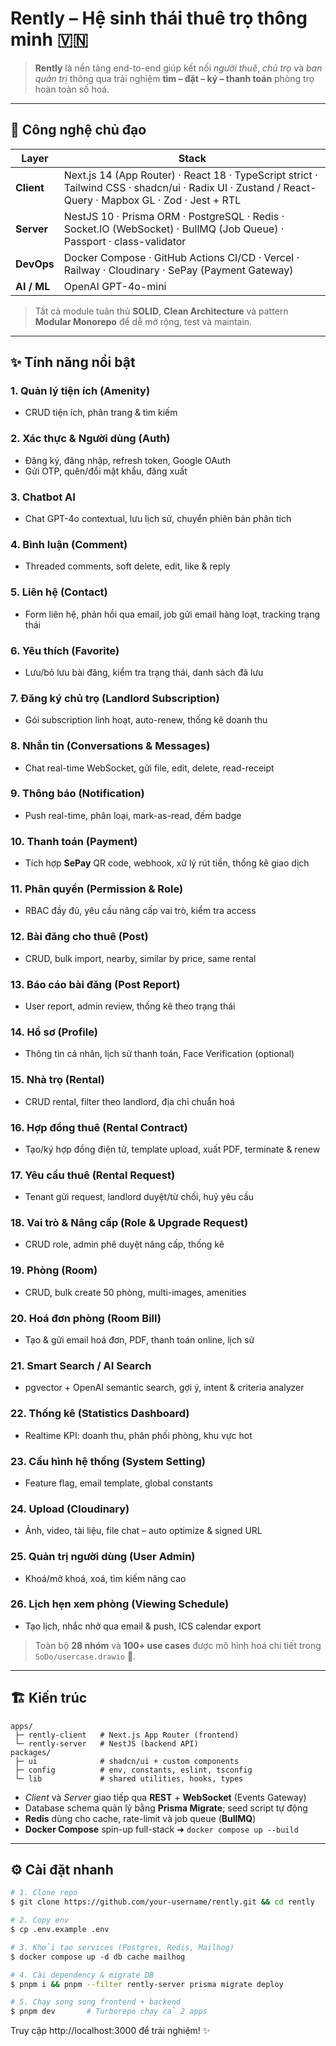 # Rently – Hệ sinh thái thuê trọ thông minh 🇻🇳

> **Rently** là nền tảng end-to-end giúp kết nối _người thuê_, _chủ trọ_ và _ban quản trị_ thông qua trải nghiệm **tìm – đặt – ký – thanh toán** phòng trọ hoàn toàn số hoá.

---

## 🚀 Công nghệ chủ đạo

| Layer       | Stack                                                                                                                                               |
| ----------- | --------------------------------------------------------------------------------------------------------------------------------------------------- |
| **Client**  | Next.js 14 (App Router) · React 18 · TypeScript strict · Tailwind CSS · shadcn/ui · Radix UI · Zustand / React-Query · Mapbox GL · Zod · Jest + RTL |
| **Server**  | NestJS 10 · Prisma ORM · PostgreSQL · Redis · Socket.IO (WebSocket) · BullMQ (Job Queue) · Passport · class-validator                               |
| **DevOps**  | Docker Compose · GitHub Actions CI/CD · Vercel · Railway · Cloudinary · SePay (Payment Gateway)                                                     |
| **AI / ML** | OpenAI GPT-4o-mini                                                                                                                                  |

> Tất cả module tuân thủ **SOLID**, **Clean Architecture** và pattern **Modular Monorepo** để dễ mở rộng, test và maintain.

---

## ✨ Tính năng nổi bật

### 1. Quản lý tiện ích (Amenity)

- CRUD tiện ích, phân trang & tìm kiếm

### 2. Xác thực & Người dùng (Auth)

- Đăng ký, đăng nhập, refresh token, Google OAuth
- Gửi OTP, quên/đổi mật khẩu, đăng xuất

### 3. Chatbot AI

- Chat GPT-4o contextual, lưu lịch sử, chuyển phiên bản phân tích

### 4. Bình luận (Comment)

- Threaded comments, soft delete, edit, like & reply

### 5. Liên hệ (Contact)

- Form liên hệ, phản hồi qua email, job gửi email hàng loạt, tracking trạng thái

### 6. Yêu thích (Favorite)

- Lưu/bỏ lưu bài đăng, kiểm tra trạng thái, danh sách đã lưu

### 7. Đăng ký chủ trọ (Landlord Subscription)

- Gói subscription linh hoạt, auto-renew, thống kê doanh thu

### 8. Nhắn tin (Conversations & Messages)

- Chat real-time WebSocket, gửi file, edit, delete, read-receipt

### 9. Thông báo (Notification)

- Push real-time, phân loại, mark-as-read, đếm badge

### 10. Thanh toán (Payment)

- Tích hợp **SePay** QR code, webhook, xử lý rút tiền, thống kê giao dịch

### 11. Phân quyền (Permission & Role)

- RBAC đầy đủ, yêu cầu nâng cấp vai trò, kiểm tra access

### 12. Bài đăng cho thuê (Post)

- CRUD, bulk import, nearby, similar by price, same rental

### 13. Báo cáo bài đăng (Post Report)

- User report, admin review, thống kê theo trạng thái

### 14. Hồ sơ (Profile)

- Thông tin cá nhân, lịch sử thanh toán, Face Verification (optional)

### 15. Nhà trọ (Rental)

- CRUD rental, filter theo landlord, địa chỉ chuẩn hoá

### 16. Hợp đồng thuê (Rental Contract)

- Tạo/ký hợp đồng điện tử, template upload, xuất PDF, terminate & renew

### 17. Yêu cầu thuê (Rental Request)

- Tenant gửi request, landlord duyệt/từ chối, huỷ yêu cầu

### 18. Vai trò & Nâng cấp (Role & Upgrade Request)

- CRUD role, admin phê duyệt nâng cấp, thống kê

### 19. Phòng (Room)

- CRUD, bulk create 50 phòng, multi-images, amenities

### 20. Hoá đơn phòng (Room Bill)

- Tạo & gửi email hoá đơn, PDF, thanh toán online, lịch sử

### 21. Smart Search / AI Search

- pgvector + OpenAI semantic search, gợi ý, intent & criteria analyzer

### 22. Thống kê (Statistics Dashboard)

- Realtime KPI: doanh thu, phân phối phòng, khu vực hot

### 23. Cấu hình hệ thống (System Setting)

- Feature flag, email template, global constants

### 24. Upload (Cloudinary)

- Ảnh, video, tài liệu, file chat – auto optimize & signed URL

### 25. Quản trị người dùng (User Admin)

- Khoá/mở khoá, xoá, tìm kiếm nâng cao

### 26. Lịch hẹn xem phòng (Viewing Schedule)

- Tạo lịch, nhắc nhở qua email & push, ICS calendar export

> Toàn bộ **28 nhóm** và **100+ use cases** được mô hình hoá chi tiết trong `SoDo/usercase.drawio` 📐.

---

## 🏗️ Kiến trúc

```
apps/
 ├─ rently-client   # Next.js App Router (frontend)
 └─ rently-server   # NestJS (backend API)
packages/
 ├─ ui              # shadcn/ui + custom components
 ├─ config          # env, constants, eslint, tsconfig
 └─ lib             # shared utilities, hooks, types
```

- _Client_ và _Server_ giao tiếp qua **REST** + **WebSocket** (Events Gateway)
- Database schema quản lý bằng **Prisma Migrate**; seed script tự động
- **Redis** dùng cho cache, rate-limit và job queue (**BullMQ**)
- **Docker Compose** spin-up full-stack ➜ `docker compose up --build`

---

## ⚙️ Cài đặt nhanh

```bash
# 1. Clone repo
$ git clone https://github.com/your-username/rently.git && cd rently

# 2. Copy env
$ cp .env.example .env

# 3. Khởi tạo services (Postgres, Redis, Mailhog)
$ docker compose up ‑d db cache mailhog

# 4. Cài dependency & migrate DB
$ pnpm i && pnpm --filter rently-server prisma migrate deploy

# 5. Chạy song song frontend + backend
$ pnpm dev       # Turborepo chạy cả 2 apps
```

Truy cập http://localhost:3000 để trải nghiệm! ✨
